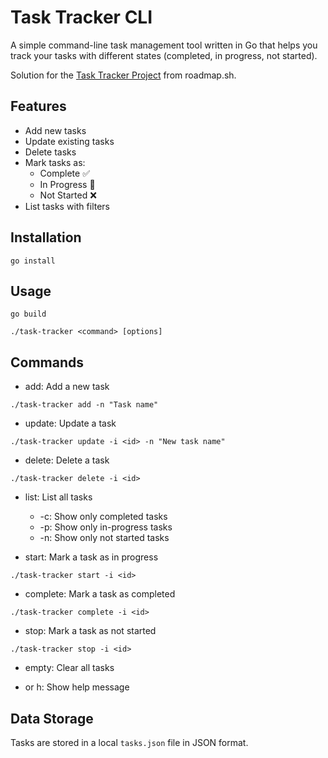 # Task Tracker CLI

A simple command-line task management tool written in Go that helps you track your tasks with different states (completed, in progress, not started).

Solution for the [Task Tracker Project](https://roadmap.sh/projects/task-tracker) from roadmap.sh.

## Features

- Add new tasks
- Update existing tasks
- Delete tasks
- Mark tasks as:
  - Complete ✅
  - In Progress 🚧
  - Not Started ❌
- List tasks with filters

## Installation

```shell
go install
```

## Usage

```shell
go build
```

```shell
./task-tracker <command> [options]
```

## Commands

- add: Add a new task

```shell
./task-tracker add -n "Task name"
```

- update: Update a task

```shell
./task-tracker update -i <id> -n "New task name"
```

- delete: Delete a task

```shell
./task-tracker delete -i <id>
```

- list: List all tasks

  - -c: Show only completed tasks
  - -p: Show only in-progress tasks
  - -n: Show only not started tasks

- start: Mark a task as in progress

```shell
./task-tracker start -i <id>
```

- complete: Mark a task as completed

```shell
./task-tracker complete -i <id>
```

- stop: Mark a task as not started

```shell
./task-tracker stop -i <id>
```

- empty: Clear all tasks

- or h: Show help message

## Data Storage

Tasks are stored in a local `tasks.json` file in JSON format.

